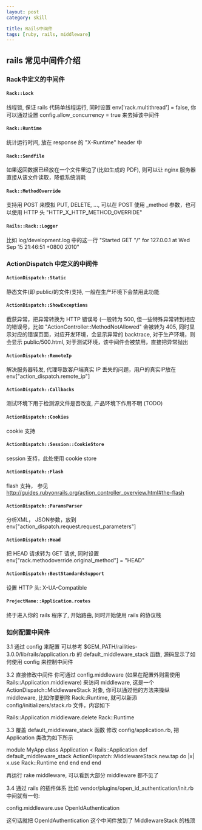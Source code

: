 ```yaml
---
layout: post
category: skill

title: Rails中间件
tags: [ruby, rails, middleware]
---
```


## rails 常见中间件介绍

### Rack中定义的中间件

#### `Rack::Lock`  
线程锁, 保证 rails 代码单线程运行, 同时设置 env['rack.multithread'] = false, 你可以通过设置 config.allow_concurrency = true 来去掉该中间件

#### `Rack::Runtime`
统计运行时间, 放在 response 的 "X-Runtime" header 中


#### `Rack::Sendfile`  
如果返回数据已经放在一个文件里边了(比如生成的 PDF), 则可以让 nginx 服务器直接从该文件读取，降低系统消耗

#### `Rack::MethodOverride`  
支持用 POST 来模拟 PUT, DELETE, ..., 可以在 POST 使用 _method 参数，也可以使用 HTTP 头 "HTTP_X_HTTP_METHOD_OVERRIDE"

#### `Rails::Rack::Logger`  
比如 log/development.log 中的这一行 "Started GET "/" for 127.0.0.1 at Wed Sep 15 21:46:51 +0800 2010"

### ActionDispatch 中定义的中间件

#### `ActionDispatch::Static`
静态文件(即 public/的文件)支持, 一般在生产环境下会禁用此功能

#### `ActionDispatch::ShowExceptions`
截获异常，把异常转换为 HTTP 错误号 (一般转为 500, 但一些特殊异常转到相应的错误号，比如 "ActionController::MethodNotAllowed" 会被转为 405, 同时显示对应的错误页面，对应开发环境，会显示异常的 backtrace, 对于生产环境，则会显示 public/500.html, 对于测试环境，该中间件会被禁用，直接把异常抛出

#### `ActionDispatch::RemoteIp`
解决服务器转发, 代理导致客户端真实 IP 丢失的问题，用户的真实IP放在 env["action_dispatch.remote_ip"]

#### `ActionDispatch::Callbacks`
测试环境下用于检测源文件是否改变, 产品环境下作用不明 (TODO)

#### `ActionDispatch::Cookies`
cookie 支持

#### `ActionDispatch::Session::CookieStore`
session 支持，此处使用 cookie store

#### `ActionDispatch::Flash`
flash 支持， 参见 http://guides.rubyonrails.org/action_controller_overview.html#the-flash

#### `ActionDispatch::ParamsParser`
分析XML， JSON参数，放到 env["action_dispatch.request.request_parameters"]

#### `ActionDispatch::Head`
把 HEAD 请求转为 GET 请求, 同时设置 env["rack.methodoverride.original_method"] = "HEAD"

#### `ActionDispatch::BestStandardsSupport`
设置 HTTP 头: X-UA-Compatible

#### `ProjectName::Application.routes`
终于进入你的 rails 程序了, 开始路由, 同时开始使用 rails 的协议栈

### 如何配置中间件

3.1 通过 config 来配置
可以参考 $GEM_PATH/railities-3.0.0/lib/rails/application.rb 的 default_middleware_stack 函数, 源码显示了如何使用 config 来控制中间件


3.2 直接修改中间件
你可通过 config.middleware (如果在配置外则需使用 Rails::Application.middleware) 来访问 middleware, 这是一个 ActionDispatch::MiddlewareStack 对象, 你可以通过他的方法来操纵 middleware, 比如你要删除 Rack::Runtime, 就可以新添 config/initializers/stack.rb 文件，内容如下


Rails::Application.middleware.delete Rack::Runtime


3.3 覆盖 default_middleware_stack 函数
修改 config/application.rb, 把 Application 类改为如下所示


module MyApp
  class Application < Rails::Application
    def default_middleware_stack
       ActionDispatch::MiddlewareStack.new.tap do |x|
         x.use Rack::Runtime
       end
    end
  end
end


再运行 rake middleware, 可以看到大部分 middleware 都不见了


3.4 通过 rails 的插件体系
比如 vendor/plugins/open_id_authentication/init.rb 中间就有一句:


config.middleware.use OpenIdAuthentication


这句话就把 OpenIdAuthentication 这个中间件放到了 MiddlewareStack 的栈顶
